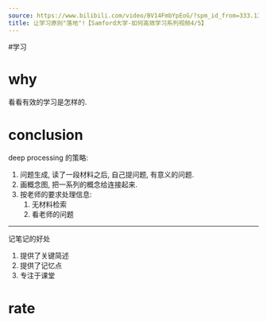 ```yaml
---
source: https://www.bilibili.com/video/BV14FmbYpEoG/?spm_id_from=333.1387.favlist.content.click&vd_source=549bde2564979641a5f0adbcfa529b0a
title: 让学习原则"落地"!【Samford大学-如何高效学习系列视频4/5】
---
```


#学习
# why
看看有效的学习是怎样的.

# conclusion
deep processing 的策略:
1. 问题生成, 读了一段材料之后, 自己提问题, 有意义的问题.
2. 画概念图, 把一系列的概念给连接起来.
3. 按老师的要求处理信息:
	1. 无材料检索
	2. 看老师的问题
---
记笔记的好处
1. 提供了关键简述
2. 提供了记忆点
3. 专注于课堂
# rate
